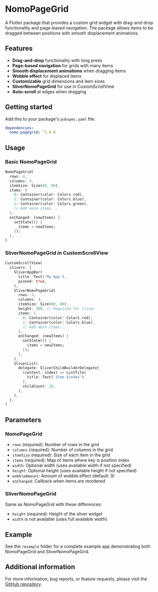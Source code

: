 # NomoPageGrid

A Flutter package that provides a custom grid widget with drag-and-drop functionality and page-based navigation. The package allows items to be dragged between positions with smooth displacement animations.

## Features

- **Drag-and-drop** functionality with long press
- **Page-based navigation** for grids with many items
- **Smooth displacement animations** when dragging items
- **Wobble effect** for displaced items
- **Customizable** grid dimensions and item sizes
- **SliverNomoPageGrid** for use in CustomScrollView
- **Auto-scroll** at edges when dragging

## Getting started

Add this to your package's `pubspec.yaml` file:

```yaml
dependencies:
  nomo_pagegrid: ^1.0.0
```

## Usage

### Basic NomoPageGrid

```dart
NomoPageGrid(
  rows: 4,
  columns: 4,
  itemSize: Size(80, 80),
  items: {
    0: Container(color: Colors.red),
    1: Container(color: Colors.blue),
    2: Container(color: Colors.green),
    // Add more items...
  },
  onChanged: (newItems) {
    setState(() {
      items = newItems;
    });
  },
)
```

### SliverNomoPageGrid in CustomScrollView

```dart
CustomScrollView(
  slivers: [
    SliverAppBar(
      title: Text('My App'),
      pinned: true,
    ),
    SliverNomoPageGrid(
      rows: 3,
      columns: 4,
      itemSize: Size(80, 80),
      height: 300, // Required for sliver
      items: {
        0: Container(color: Colors.red),
        1: Container(color: Colors.blue),
        // Add more items...
      },
      onChanged: (newItems) {
        setState(() {
          items = newItems;
        });
      },
    ),
    SliverList(
      delegate: SliverChildBuilderDelegate(
        (context, index) => ListTile(
          title: Text('Item $index'),
        ),
        childCount: 20,
      ),
    ),
  ],
)
```

## Parameters

### NomoPageGrid

- `rows` (required): Number of rows in the grid
- `columns` (required): Number of columns in the grid
- `itemSize` (required): Size of each item in the grid
- `items` (required): Map of items where key is position index
- `width`: Optional width (uses available width if not specified)
- `height`: Optional height (uses available height if not specified)
- `wobbleAmount`: Amount of wobble effect (default: 3)
- `onChanged`: Callback when items are reordered

### SliverNomoPageGrid

Same as NomoPageGrid with these differences:
- `height` (required): Height of the sliver widget
- `width` is not available (uses full available width)

## Example

See the `/example` folder for a complete example app demonstrating both NomoPageGrid and SliverNomoPageGrid.

## Additional information

For more information, bug reports, or feature requests, please visit the [GitHub repository](https://github.com/nomo-app/nomo_pagegrid).
